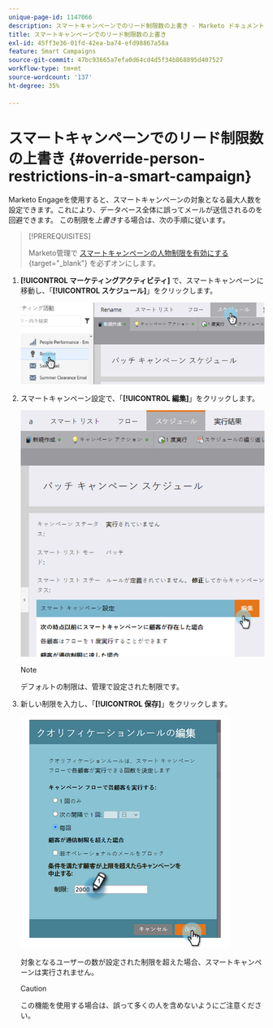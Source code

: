 ```yaml
---
unique-page-id: 1147066
description: スマートキャンペーンでのリード制限数の上書き - Marketo ドキュメント - 製品ドキュメント
title: スマートキャンペーンでのリード制限数の上書き
exl-id: 45ff3e36-01fd-42ea-ba74-efd98867a58a
feature: Smart Campaigns
source-git-commit: 47bc93665a7efa0d64cd4d5f34b868895d407527
workflow-type: tm+mt
source-wordcount: '137'
ht-degree: 35%

---
```


# スマートキャンペーンでのリード制限数の上書き {#override-person-restrictions-in-a-smart-campaign}

Marketo Engageを使用すると、スマートキャンペーンの対象となる最大人数を設定できます。これにより、データベース全体に誤ってメールが送信されるのを回避できます。 この制限を&#x200B;_上書き_&#x200B;する場合は、次の手順に従います。

>[!PREREQUISITES]
>
>Marketo管理で [ スマートキャンペーンの人物制限を有効にする ](/help/marketo/product-docs/administration/email-setup/enable-person-restrictions-for-smart-campaigns.md){target="_blank"} を必ずオンにします。

1. **[!UICONTROL マーケティングアクティビティ]** で、スマートキャンペーンに移動し、「**[!UICONTROL スケジュール]**」をクリックします。

   ![](assets/override-person-restrictions-in-a-smart-campaign-1.png)

1. スマートキャンペーン設定で、「**[!UICONTROL 編集]**」をクリックします。

   ![](assets/override-person-restrictions-in-a-smart-campaign-2.png)

   >[!NOTE]
   >
   >デフォルトの制限は、管理で設定された制限です。

1. 新しい制限を入力し、「**[!UICONTROL 保存]**」をクリックします。

   ![](assets/override-person-restrictions-in-a-smart-campaign-3.png)

   対象となるユーザーの数が設定された制限を超えた場合、スマートキャンペーンは実行されません。

   >[!CAUTION]
   >
   >この機能を使用する場合は、誤って多くの人を含めないようにご注意ください。
